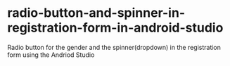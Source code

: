 # radio-button-and-spinner-in-registration-form-in-android-studio
Radio button for the gender and the spinner(dropdown) in the registration form using the Andriod Studio
